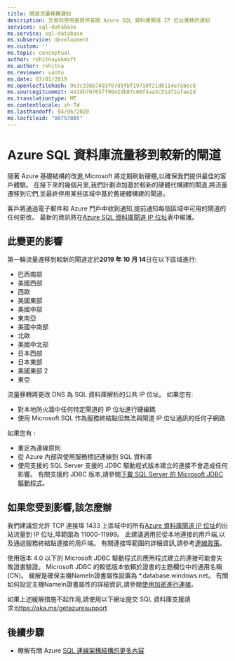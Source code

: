 ```yaml
---
title: 閘道流量移轉通知
description: 文章向使用者提供有關 Azure SQL 資料庫閘道 IP 位址遷移的通知
services: sql-database
ms.service: sql-database
ms.subservice: development
ms.custom: ''
ms.topic: conceptual
author: rohitnayakmsft
ms.author: rohitna
ms.reviewer: vanto
ms.date: 07/01/2019
ms.openlocfilehash: 9e3c33bb7493f07d9fbf19710f21d0114e7abec8
ms.sourcegitcommit: 441db70765ff9042db87c60f4aa3c51df2afae2d
ms.translationtype: MT
ms.contentlocale: zh-TW
ms.lasthandoff: 04/06/2020
ms.locfileid: "80757085"
---
```

# <a name="azure-sql-database-traffic-migration-to-newer-gateways"></a>Azure SQL 資料庫流量移到較新的閘道

隨著 Azure 基礎結構的改進,Microsoft 將定期刷新硬體,以確保我們提供最佳的客戶體驗。 在接下來的幾個月里,我們計劃添加基於較新的硬體代構建的閘道,將流量遷移到它們,並最終停用某些區域中基於舊硬體構建的閘道。  

客戶將通過電子郵件和 Azure 門戶中收到通知,提前通知每個區域中可用的閘道的任何更改。 最新的資訊將在[Azure SQL 資料庫閘道 IP 位址](sql-database-connectivity-architecture.md#azure-sql-database-gateway-ip-addresses)表中維護。

## <a name="impact-of-this-change"></a>此變更的影響

第一輪流量遷移到較新的閘道定於**2019 年 10 月 14**日在以下區域進行:
- 巴西南部
- 美國西部
- 西歐
- 美國東部
- 美國中部
- 東南亞
- 美國中南部
- 北歐
- 美國中北部
- 日本西部
- 日本東部
- 美國東部 2
- 東亞

流量移轉將更改 DNS 為 SQL 資料庫解析的公共 IP 位址。
如果您有:
- 對本地防火牆中任何特定閘道的 IP 位址進行硬編碼
- 使用 Microsoft.SQL 作為服務終結點但無法與閘道 IP 位址通訊的任何子網路

如果您有 :
- 重定為連線原則
- 從 Azure 內部與使用服務標記連線到 SQL 資料庫
- 使用支援的 SQL Server 支援的 JDBC 驅動程式版本建立的連接不會造成任何影響。 有關支援的 JDBC 版本,請參閱[下載 SQL Server 的 Microsoft JDBC 驅動程式](/sql/connect/jdbc/download-microsoft-jdbc-driver-for-sql-server)。

## <a name="what-to-do-you-do-if-youre-affected"></a>如果您受到影響,該怎麼辦

我們建議您允許 TCP 連接埠 1433 上區域中的所有[Azure 資料庫閘道 IP 位址](sql-database-connectivity-architecture.md#azure-sql-database-gateway-ip-addresses)的出站流量到 IP 位址,埠範圍為 11000-11999。 此建議適用於從本地連接的用戶端,以及通過服務終結點連接的用戶端。 有關連接埠範圍的詳細資訊,請參考[連線政策](sql-database-connectivity-architecture.md#connection-policy)。

使用版本 4.0 以下的 Microsoft JDBC 驅動程式的應用程式建立的連接可能會失敗證書驗證。 Microsoft JDBC 的較低版本依賴於證書的主題欄位中的通用名稱 (CN)。 緩解是確保主機NameIn證書屬性設置為 *.database.windows.net。 有關如何設定主機NameIn證書屬性的詳細資訊,請參閱[使用加密進行連接](/sql/connect/jdbc/connecting-with-ssl-encryption)。

如果上述緩解措施不起作用,請使用以下網址提交 SQL 資料庫支援請求:https://aka.ms/getazuresupport

## <a name="next-steps"></a>後續步驟

- 瞭解有關 Azure [SQL 連線架構結構的更多內容](sql-database-connectivity-architecture.md)
